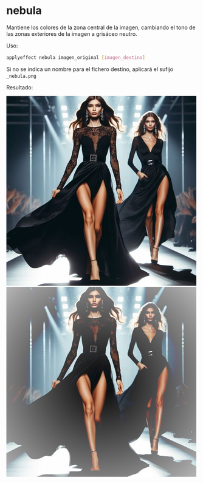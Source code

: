 # nebula

Mantiene los colores de la zona central de la imagen, cambiando el tono de las zonas exteriores de la imagen a grisáceo neutro.

Uso:

``` sh
applyeffect nebula imagen_original [imagen_destino]
```

Si no se indica un nombre para el fichero destino, aplicará el sufijo `_nebula.png`

Resultado:

![imagen original](../../images/image.jpg)
![nebula](../../images/image_nebula.png)
